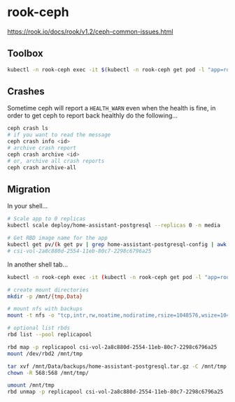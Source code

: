 # rook-ceph

https://rook.io/docs/rook/v1.2/ceph-common-issues.html

## Toolbox

```bash
kubectl -n rook-ceph exec -it $(kubectl -n rook-ceph get pod -l "app=rook-ceph-tools" -o jsonpath='{.items[0].metadata.name}') bash
```

## Crashes

Sometime ceph will report a `HEALTH_WARN` even when the health is fine, in order to get ceph to report back healthly do the following...

```bash
ceph crash ls
# if you want to read the message
ceph crash info <id>
# archive crash report
ceph crash archive <id>
# or, archive all crash reports
ceph crash archive-all
```

## Migration

In your shell...

```bash
# Scale app to 0 replicas
kubectl scale deploy/home-assistant-postgresql --replicas 0 -n media

# Get RBD image name for the app
kubectl get pv/(k get pv | grep home-assistant-postgresql-config | awk -F' ' '{print $1}') -n media -o json | jq -r '.spec.csi.volumeAttributes.imageName'
# csi-vol-2a8c880d-2554-11eb-80c7-2298c6796a25
```

In another shell tab...

```bash
kubectl -n rook-ceph exec -it (kubectl -n rook-ceph get pod -l "app=rook-direct-mount" -o jsonpath='{.items[0].metadata.name}') bash

# create mount directories
mkdir -p /mnt/{tmp,Data}

# mount nfs with backups
mount -t nfs -o "tcp,intr,rw,noatime,nodiratime,rsize=1048576,wsize=1048576,hard" 192.168.1.40:/volume1/Data /mnt/Data

# optional list rbds
rbd list --pool replicapool

rbd map -p replicapool csi-vol-2a8c880d-2554-11eb-80c7-2298c6796a25
mount /dev/rbd2 /mnt/tmp

tar xvf /mnt/Data/backups/home-assistant-postgresql.tar.gz -C /mnt/tmp
chown -R 568:568 /mnt/tmp/

umount /mnt/tmp
rbd unmap -p replicapool csi-vol-2a8c880d-2554-11eb-80c7-2298c6796a25
```

